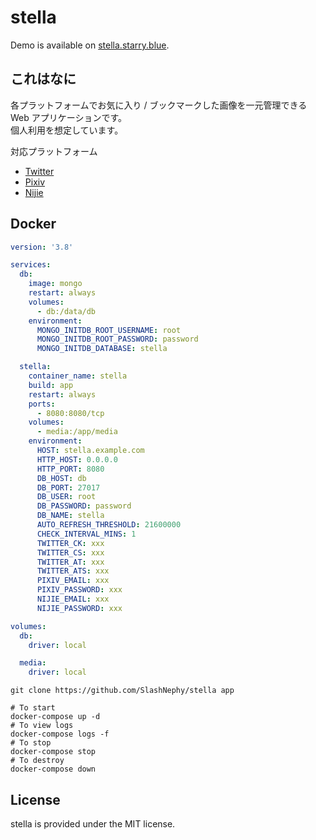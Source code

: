 # stella
Demo is available on [stella.starry.blue](https://stella.starry.blue).

## これはなに
各プラットフォームでお気に入り / ブックマークした画像を一元管理できる Web アプリケーションです。  
個人利用を想定しています。

対応プラットフォーム
- [Twitter](https://twitter.com)
- [Pixiv](https://pixiv.net)
- [Nijie](https://nijie.info)

## Docker
```yaml
version: '3.8'

services:
  db:
    image: mongo
    restart: always
    volumes:
      - db:/data/db
    environment:
      MONGO_INITDB_ROOT_USERNAME: root
      MONGO_INITDB_ROOT_PASSWORD: password
      MONGO_INITDB_DATABASE: stella

  stella:
    container_name: stella
    build: app
    restart: always
    ports:
      - 8080:8080/tcp
    volumes:
      - media:/app/media
    environment:
      HOST: stella.example.com
      HTTP_HOST: 0.0.0.0
      HTTP_PORT: 8080
      DB_HOST: db
      DB_PORT: 27017
      DB_USER: root
      DB_PASSWORD: password
      DB_NAME: stella
      AUTO_REFRESH_THRESHOLD: 21600000
      CHECK_INTERVAL_MINS: 1
      TWITTER_CK: xxx
      TWITTER_CS: xxx
      TWITTER_AT: xxx
      TWITTER_ATS: xxx
      PIXIV_EMAIL: xxx
      PIXIV_PASSWORD: xxx
      NIJIE_EMAIL: xxx
      NIJIE_PASSWORD: xxx

volumes:
  db:
    driver: local

  media:
    driver: local
```

```shell
git clone https://github.com/SlashNephy/stella app

# To start
docker-compose up -d
# To view logs
docker-compose logs -f
# To stop
docker-compose stop
# To destroy
docker-compose down
```

## License
stella is provided under the MIT license.
